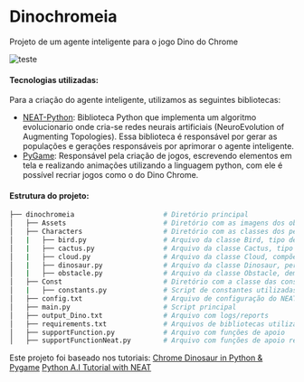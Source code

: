 # Dinochromeia
Projeto de um agente inteligente para o jogo Dino do Chrome 

![teste](https://user-images.githubusercontent.com/33101169/133177957-08292e22-b35c-443e-9185-b39c2f7cc708.gif)

#### Tecnologias utilizadas:
Para a criação do agente inteligente, utilizamos as seguintes bibliotecas:
- [NEAT-Python](https://neat-python.readthedocs.io/en/latest/): Biblioteca Python que implementa um algoritmo evolucionario onde cria-se redes neurais artificiais (NeuroEvolution of Augmenting Topologies). Essa biblioteca é responsável por gerar as populações e gerações responsáveis por aprimorar o agente inteligente.
- [PyGame](https://www.pygame.org/news): Responsável pela criação de jogos, escrevendo elementos em tela e realizando animações utilizando a linguagem python, com ele é possível recriar jogos como o do Dino Chrome.

#### Estrutura do projeto:

```bash
├── dinochromeia                      # Diretório principal
│   ├── Assets                        # Diretório com as imagens dos obstáculos, dinossauros
│   ├── Characters                    # Diretório com as classes dos personagens
│   |   ├── bird.py                   # Arquivo da classe Bird, tipo de personagem-obstáculo do jogo
│   |   ├── cactus.py                 # Arquivo da classe Cactus, tipo de personagem-obstáculo do jogo
│   |   ├── cloud.py                  # Arquivo da classe Cloud, compõe o cenário pre-histórico do jogo
│   |   ├── dinosaur.py               # Arquivo da classe Dinosaur, personagem principal do jogo
│   |   ├── obstacle.py               # Arquivo da classe Obstacle, demais obstáculos herdam desta.
│   ├── Const                         # Diretório com a classe das constantes utlizadas
│   |   ├── constants.py              # Script de constantes utilizadas no código
│   ├── config.txt                    # Arquivo de configuração do NEAT-Python 
│   ├── main.py                       # Script principal 
│   ├── output_Dino.txt               # Arquivo com logs/reports 
│   ├── requirements.txt              # Arquivos de bibliotecas utilizadas no projeto
│   ├── supportFunction.py            # Arquivo com funções de apoio
│   ├── supportFunctionNeat.py        # Arquivo com funções de apoio relativas ao uso para o NEAT

```

Este projeto foi baseado nos tutoriais:
[Chrome Dinosaur in Python & Pygame](https://youtu.be/KOBKkPWGP-g)
[Python A.I Tutorial with NEAT](https://www.youtube.com/watch?v=lcC-jiCuDnQ&t=33s)
